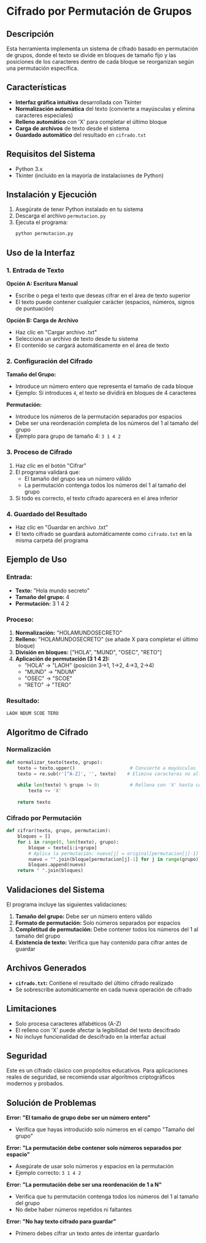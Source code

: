 # Cifrado por Permutación de Grupos

## Descripción

Esta herramienta implementa un sistema de cifrado basado en permutación de grupos, donde el texto se divide en bloques de tamaño fijo y las posiciones de los caracteres dentro de cada bloque se reorganizan según una permutación específica.

## Características

- **Interfaz gráfica intuitiva** desarrollada con Tkinter
- **Normalización automática** del texto (convierte a mayúsculas y elimina caracteres especiales)
- **Relleno automático** con 'X' para completar el último bloque
- **Carga de archivos** de texto desde el sistema
- **Guardado automático** del resultado en `cifrado.txt`

## Requisitos del Sistema

- Python 3.x
- Tkinter (incluido en la mayoría de instalaciones de Python)

## Instalación y Ejecución

1. Asegúrate de tener Python instalado en tu sistema
2. Descarga el archivo `permutacion.py`
3. Ejecuta el programa:
   ```bash
   python permutacion.py
   ```

## Uso de la Interfaz

### 1. Entrada de Texto

**Opción A: Escritura Manual**
- Escribe o pega el texto que deseas cifrar en el área de texto superior
- El texto puede contener cualquier carácter (espacios, números, signos de puntuación)

**Opción B: Carga de Archivo**
- Haz clic en "Cargar archivo .txt"
- Selecciona un archivo de texto desde tu sistema
- El contenido se cargará automáticamente en el área de texto

### 2. Configuración del Cifrado

**Tamaño del Grupo:**
- Introduce un número entero que representa el tamaño de cada bloque
- Ejemplo: Si introduces `4`, el texto se dividirá en bloques de 4 caracteres

**Permutación:**
- Introduce los números de la permutación separados por espacios
- Debe ser una reordenación completa de los números del 1 al tamaño del grupo
- Ejemplo para grupo de tamaño 4: `3 1 4 2`

### 3. Proceso de Cifrado

1. Haz clic en el botón "Cifrar"
2. El programa validará que:
   - El tamaño del grupo sea un número válido
   - La permutación contenga todos los números del 1 al tamaño del grupo
3. Si todo es correcto, el texto cifrado aparecerá en el área inferior

### 4. Guardado del Resultado

- Haz clic en "Guardar en archivo .txt"
- El texto cifrado se guardará automáticamente como `cifrado.txt` en la misma carpeta del programa

## Ejemplo de Uso

### Entrada:
- **Texto:** "Hola mundo secreto"
- **Tamaño del grupo:** 4
- **Permutación:** 3 1 4 2

### Proceso:
1. **Normalización:** "HOLAMUNDOSECRETO"
2. **Relleno:** "HOLAMUNDOSECRETO" (se añade X para completar el último bloque)
3. **División en bloques:** ["HOLA", "MUND", "OSEC", "RETO"]
4. **Aplicación de permutación (3 1 4 2):**
   - "HOLA" → "LAOH" (posición 3→1, 1→2, 4→3, 2→4)
   - "MUND" → "NDUM"
   - "OSEC" → "SCOE"
   - "RETO" → "TERO"

### Resultado:
```
LAOH NDUM SCOE TERO
```

## Algoritmo de Cifrado

### Normalización
```python
def normalizar_texto(texto, grupo):
    texto = texto.upper()                    # Convierte a mayúsculas
    texto = re.sub(r'[^A-Z]', '', texto)    # Elimina caracteres no alfabéticos
    
    while len(texto) % grupo != 0:           # Rellena con 'X' hasta completar bloques
        texto += 'X'
    
    return texto
```

### Cifrado por Permutación
```python
def cifrar(texto, grupo, permutacion):
    bloques = []
    for i in range(0, len(texto), grupo):
        bloque = texto[i:i+grupo]
        # Aplica la permutación: nuevo[j] = original[permutacion[j]-1]
        nuevo = "".join(bloque[permutacion[j]-1] for j in range(grupo))
        bloques.append(nuevo)
    return " ".join(bloques)
```

## Validaciones del Sistema

El programa incluye las siguientes validaciones:

1. **Tamaño del grupo:** Debe ser un número entero válido
2. **Formato de permutación:** Solo números separados por espacios
3. **Completitud de permutación:** Debe contener todos los números del 1 al tamaño del grupo
4. **Existencia de texto:** Verifica que hay contenido para cifrar antes de guardar

## Archivos Generados

- **`cifrado.txt`:** Contiene el resultado del último cifrado realizado
- Se sobrescribe automáticamente en cada nueva operación de cifrado

## Limitaciones

- Solo procesa caracteres alfabéticos (A-Z)
- El relleno con 'X' puede afectar la legibilidad del texto descifrado
- No incluye funcionalidad de descifrado en la interfaz actual

## Seguridad

Este es un cifrado clásico con propósitos educativos. Para aplicaciones reales de seguridad, se recomienda usar algoritmos criptográficos modernos y probados.

## Solución de Problemas

**Error: "El tamaño de grupo debe ser un número entero"**
- Verifica que hayas introducido solo números en el campo "Tamaño del grupo"

**Error: "La permutación debe contener solo números separados por espacio"**
- Asegúrate de usar solo números y espacios en la permutación
- Ejemplo correcto: `3 1 4 2`

**Error: "La permutación debe ser una reordenación de 1 a N"**
- Verifica que tu permutación contenga todos los números del 1 al tamaño del grupo
- No debe haber números repetidos ni faltantes

**Error: "No hay texto cifrado para guardar"**
- Primero debes cifrar un texto antes de intentar guardarlo